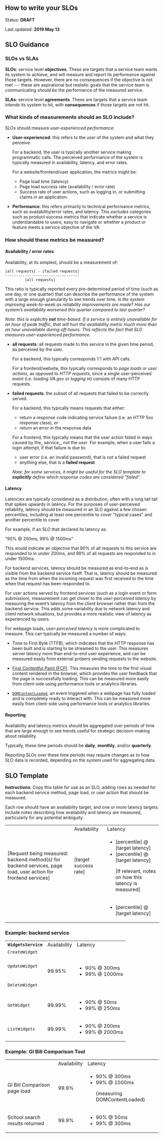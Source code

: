 ## How to write your SLOs

Status: **DRAFT**

Last updated: **2019 May 13**


## SLO Guidance


### SLOs vs SLAs

**SLOs**: service level **objectives**. These are targets that a service team wants its system to achieve, and will measure and report its performance against those targets. However, there are no consequences if the objective is not met --- these are aspirational but realistic goals that the service team is communicating _should be_ the performance of the measured service.

**SLAs**: service level **agreements**. These are targets that a service team intends its system to hit, with **consequences** if those targets are not hit.


### What kinds of measurements should an SLO include?

SLOs should measure _user-experienced performance_:



*   **User-experienced**: this refers to the user of the system and what they perceive.

    For a backend, the user is typically another service making programmatic calls. The perceived performance of the system is typically measured in availability, latency, and error rates.

    For a website/frontend/user application, the metrics might be:

    * Page load time (latency)
    * Page load success rate (availability / error rate)
    * Success rate of user actions, such as logging in, or submitting claims in an application.

*   **Performance**: this refers primarily to technical performance metrics, such as availability/error rates, and latency. This _excludes_ categories such as product success metrics that indicate whether a service is understandable to users, easy to navigate or whether a product or feature meets a service objective of the VA. 


### How should these metrics be measured?


#### Availability / error rates

Availability, at its simplest, should be a measurement of:

```
|all requests| - |failed requests|
----------------------------------
         |all requests|
```

This ratio is typically reported every pre-determined period of time (such as one day, or one quarter) that can describe the performance of the system with a large enough granularity to see trends over time. _Is the system improving week-to-week as reliability improvements are made? Has our system’s availability worsened this quarter compared to last quarter?_ 

_Note: this is explicitly **not** time-based. If a service is entirely unavailable for an hour of peak traffic, that will hurt the availability metric much more than an hour unavailable during off-hours. This reflects the fact that SLO measures _user-experienced performance_._



*   **all requests**: all requests made to this service in the given time period, as perceived by the user.

    For a backend, this typically corresponds 1:1 with API calls.

    For a frontend/website, this typically corresponds to _page loads_ or _user actions_, as opposed to _HTTP requests_, since a single user-perceived event (i.e. _loading VA.gov_ or _logging in_) consists of many HTTP requests.

*   **failed requests**: the subset of all requests that failed to be correctly served.

    For a backend, this typically means requests that either:

    * return a response code indicating service failure (i.e. an HTTP 5xx response class), or
    * return an error in the response data

    For a frontend, this typically means that the user action failed in ways caused by the_ service_, not the _user_. For example, when a user fails a login attempt, if that failure is due to:
    *   user error (i.e. an invalid password), that is _not_ a failed request
    *   anything else, that is a **failed request**

    _Note: for some services, it might be useful for the SLO template to **explicitly** define which response codes are considered "failed"._


#### Latency

Latencies are typically considered as a distribution, often with a long tail tail that spikes upwards in latency. For the purposes of user-perceived reliability, latency should be measured in an SLO against a few chosen percentiles, including at least one percentile to cover "typical cases" and another percentile to cover

For example, if an SLO that declared its latency as:

"90% @ 200ms, 99% @ 1500ms"

This would indicate an objective that 90% of all requests to this service are responded to in under 200ms, and 99% of all requests are responded to in under 1500ms.

For backend services, latency should be measured as end-to-end as is visible from the backend service itself. That is, latency should be measured as the time from when the incoming request was first received to the time when that request has been responded to.

For user actions served by frontend services (such as a login event or form submission), measurement can get closer to the _user-perceived latency_ by measuring the event’s latency from the client browser rather than from the backend service. This adds some variability due to network latency and client network situations, but provides a more realistic view of latency as experienced by users.

For webpage loads, _user-perceived latency_ is more complicated to measure. This can typically be measured a number of ways:



*   Time to First Byte (TTFB), which indicates that the HTTP response has been built and is starting to be streamed to the user. This measures server latency more than end-to-end user experience, and can be measured easily from external probers sending requests to the website.
*   [First Contentful Paint (FCP)](https://developers.google.com/web/tools/lighthouse/audits/first-contentful-paint). This measures the time to the first visual content rendered in the browser, which provides the user feedback that the page is successfully loading. This can be measured more easily from client-side using performance tools or analytics libraries.


*   [`DOMContentLoaded`](https://developer.mozilla.org/en-US/docs/Web/API/Document/DOMContentLoaded_event), an event triggered when a webpage has fully loaded and is completely ready to interact with. This can be measured more easily from client-side using performance tools or analytics libraries.

#### Reporting

Availability and latency metrics should be aggregated over periods of time that are large enough to see trends useful for strategic decision-making about reliability.

Typically, these time periods should be **daily**, **monthly**, and/or **quarterly**.

Reporting SLOs over these time periods may require changes as to how SLO data is recorded, depending on the system used for aggregating data.


## SLO Template

**Instructions**: Copy this table for use as an SLO, adding rows as needed for each backend service method, page load, or user action that should be measured.

Each row should have an availability target, and one or more latency targets. Include notes describing how availability and latency are measured, particularly for any potential ambiguity.


<table>
  <tr>
   <td>
   </td>
   <td>Availability 
   </td>
   <td>Latency 
   </td>
  </tr>
  <tr>
   <td>[Request being measured: backend method(s) for backend services, page load, user action for frontend services]
   </td>
   <td>[target success rate]
   </td>
   <td>
<ul>

<li>[percentile] @ [target latency]

<li>[percentile] @ [target latency]

[If relevant, notes on how this latency is measured]
</li>
</ul>
   </td>
  </tr>
  <tr>
   <td>
   </td>
   <td>
   </td>
   <td>
<ul>

<li>[percentile] @ [target latency]
</li>
</ul>
   </td>
  </tr>
</table>



### Example: backend service


<table>
  <tr>
   <td><strong><code>WidgetsService</code></strong>
   </td>
   <td>Availability 
   </td>
   <td>Latency 
   </td>
  </tr>
  <tr>
   <td><code>CreateWidget

UpdateWidget

DeleteWidget</code>
   </td>
   <td>99.95%
   </td>
   <td>
<ul>

<li>90% @ 300ms

<li>99% @ 1000ms
</li>
</ul>
   </td>
  </tr>
  <tr>
   <td><code>GetWidget</code>
   </td>
   <td>99.99%
   </td>
   <td>
<ul>

<li>90% @ 50ms

<li>99% @ 250ms
</li>
</ul>
   </td>
  </tr>
  <tr>
   <td><code>ListWidgets</code>
   </td>
   <td>99.99%
   </td>
   <td>
<ul>

<li>90% @ 200ms

<li>99% @ 2000ms
</li>
</ul>
   </td>
  </tr>
</table>



### Example: GI Bill Comparison Tool


<table>
  <tr>
   <td>
   </td>
   <td>Availability 
   </td>
   <td>Latency 
   </td>
  </tr>
  <tr>
   <td>GI Bill Comparison page load
   </td>
   <td>99.9%
   </td>
   <td>
<ul>

<li>90% @ 300ms 

<li>99% @ 1000ms

(measuring DOMContentLoaded)
</li>
</ul>
   </td>
  </tr>
  <tr>
   <td>School search results returned
   </td>
   <td>99.9%
   </td>
   <td>
<ul>

<li>90% @ 50ms

<li>99% @ 300ms
</li>
</ul>
   </td>
  </tr>
</table>
